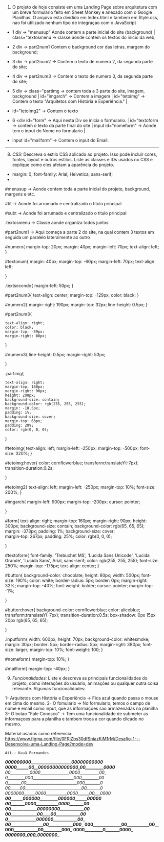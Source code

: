 1.  O projeto de hoje consiste em uma Landing Page sobre arquitetura com um breve formulario feito em Sheet Monkey e anexado com o Google Planilhas.
   O arquivo esta dividido em Index.html e tambem em Style.css, nao foi utilizado nenhum tipo de integraçao com o JavaScript


- 1 div -> "menusup" Aonde contem a parte inicial do site (background) | class="textosmenu -> classe aonde contem os textos do inicio da web;
	 
- 2 div -> part2num1 Contem o background cor das letras, margem do background;
	 
- 3 div -> part2num2 -> Contem o texto de numero 2, da segunda parte do site;
   
- 4 div -> part2num3 -> Contem o texto de numero 3, da segunda parte do site;
   
- 5 div -> class="partimg -> contem toda a 3 parte do site, imagem, background | id="imgarch" -> Contem a imagem | id="tetoimg" -> Contem o texto "Arquitetos com História e Experiência." |
-  id="tetoimg2" -> Contem o texto

- 6 <div id="form" -> Aqui nesta Div se inicia o formulario. | id="textoform -> contem o texto da parte final do site | input id="nomeform" -> Aonde tem o input do Nome no formulario |
- input id="mailform" -> Contem o input do Email. 


-------------------------------------------------------------------------------------------------------------------------------------------------------------------------------------------------------------------------------------


8. *CSS:* Descreva o estilo CSS aplicado ao projeto. Isso pode incluir cores, fontes, layout e outros estilos. Liste as classes e IDs usados no CSS e explique como eles afetam a aparência do projeto.

*    margin: 0;
    font-family: Arial, Helvetica, sans-serif;
*

#menusup ->  Aonde contem toda a parte inicial do projeto, background, margens e etc.

#tit -> Aonde foi arrumado e centralizado o titulo principal 

#subt -> Aonde foi arrumado e centralizado o titulo principal

.textosmenu -> Classe aonde organiza todos juntos

#part2num1 -> Aqui começa a parte 2 do site, na qual contem 3 textos em seguida um paralelo lateralmente ao outro

#numero{
    margin-top: 20px;
    margin: 40px;
    margin-left: 70px;
    text-align: left;
}

#textonum{
    margin: 40px;
    margin-top: -60px;
    margin-left: 70px;
    text-align: left;

}

.textsecondo{
    margin-left: 50px;
}

#part2num3{
text-align: center;
margin-top: -129px;
color: black;
}

#numero2{
    margin-right: 190px;
    margin-top: 32px;
    line-height: 0.5px;
}

#part2num3{

    text-align: right;
    color: black;
    margin-top: -39px;
    margin-right: 80px;
}

#numero3{
    line-height: 0.5px;
    margin-right: 53px;
    

}

.partimg{

    text-align: right;
    margin-top: 160px;
    margin-right: 90px;
    height: 200px;
    background-size: contain;
    background-color: rgb(255, 255, 255);
    margin: -18.5px; 
    padding: 1%;
    background-size: cover;   
    margin-top: 63px;
    padding: 20%;
    color: rgb(0, 0, 0);


}



#tetoimg{
    text-align: left;
    margin-left: -250px;
    margin-top: -500px;
    font-size: 320%;
}

#tetoimg:hover{
   color:  cornflowerblue;
    transform:translateY(-7px);
    transition-duration:0.2s;
    

}

#tetoimg2{
text-align: left;
margin-left: -250px;
margin-top: 10%;
font-size: 200%;
}

#imgarch{
    margin-left: 900px;
    margin-top: -200px;
    cursor: pointer;

}


#form{
    text-align: right;
    margin-top: 160px;
    margin-right: 90px;
    height: 300px;
    background-size: contain;
    background-color: rgb(65, 65, 65);
    margin: -373px; 
    padding: 1%;
    background-size: cover;   
    margin-top: 267px;
    padding: 25%;
    color: rgb(0, 0, 0);
    
}

#textoform{
    font-family: 'Trebuchet MS', 'Lucida Sans Unicode', 'Lucida Grande', 'Lucida Sans', Arial, sans-serif;
    color: rgb(255, 255, 255);
    font-size: 250%;
    margin-top: -175px;
    text-align: center;
}

#button{
    background-color: chocolate;
    height: 80px;
    width: 500px;
    font-size: 190%;
    color: white;
    border-radius: 5px;
    border: 0px;
    margin-right: 32%;
    margin-top: -40%;
    font-weight: bolder;
    cursor: pointer;
    margin-top: -1%;

}

#button:hover{
    background-color: cornflowerblue;
    color: aliceblue;
    transform:translateY(-7px);
    transition-duration:0.5s;
    box-shadow: 0px 15px 20px rgb(65, 65, 65);


}

.inputform{
    width: 600px;
    height: 70px;
    background-color: whitesmoke;
    margin: 30px;
    border: 5px;
    border-radius: 5px;
    margin-right: 380px;
    font-size: larger;
    margin-top: 10%;
    font-weight: 100;
}
     
#nomeform{
    margin-top: 10%;
}

#mailform{
    margin-top: -40px;
}










9. *Funcionalidades:* Liste e descreva as principais funcionalidades do projeto, como interações do usuário, animações ou qualquer outra coisa relevante.
Algumas funcionalidades:

1- Arquitetos com História e Experiência -> Fica azul quando passa o mouse em cima do mesmo.
2- O fomulario -> No formulario, temos o campo de nome e email como input, que as informaçoes sao armazenadas na planilha
3- O botao "Fale Conosco" -> Tem uma funcionalidade de submeter as informaçoes para a planilha e tambem troca a cor quando clicado no mesmo.



Material usados como referencia: https://www.figma.com/file/0FRiZbs30dfSniazKiM1rM/Desafio-1---Desenvolva-uma-Landing-Page?mode=dev 



    Att.: Kauã Fernandes


_____000000000____________________00000000000_____
___0000______00__00000000000000_00_________0000___
_00__________0000_______________0000__________00__
_0_________000_____________________000_________00_
_0_______00__________________________000________0_
_00_____00_____________________________00_______0_
__0000000______0000___________0000______00___0000_
______00______000000_________000000______00000____
______00_______0000___________0000_______00_______
______00_____________00000000____________00_______
______00_____________00____00____________00_______
_______0______________000000____________00________
_______00________________00____________000________
________000______________00___________00__________
__________000____________00_________000___________
____________0000_________0_______0000_____________
_______________0000000_000_0000000________________

 


 
